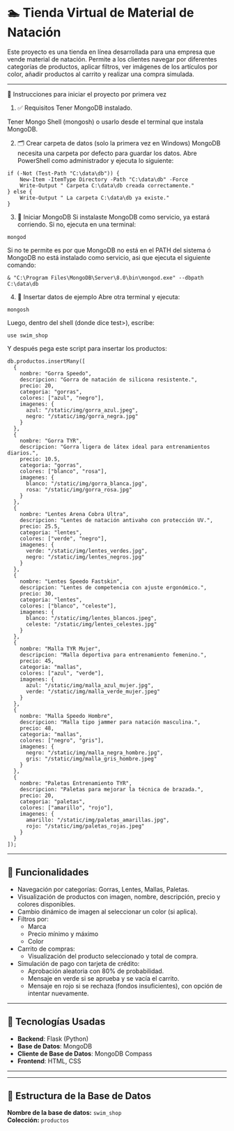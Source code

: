 # 🏊 Tienda Virtual de Material de Natación

Este proyecto es una tienda en línea desarrollada para una empresa que vende material de natación. Permite a los clientes navegar por diferentes categorías de productos, aplicar filtros, ver imágenes de los artículos por color, añadir productos al carrito y realizar una compra simulada.

---
🏁 Instrucciones para iniciar el proyecto por primera vez
1. ✅ Requisitos
Tener MongoDB instalado.

Tener Mongo Shell (mongosh) o usarlo desde el terminal que instala MongoDB.


2. 🗂️ Crear carpeta de datos (solo la primera vez en Windows)
MongoDB necesita una carpeta por defecto para guardar los datos. Abre PowerShell como administrador y ejecuta lo siguiente:

```
if (-Not (Test-Path "C:\data\db")) {
    New-Item -ItemType Directory -Path "C:\data\db" -Force
    Write-Output " Carpeta C:\data\db creada correctamente."
} else {
    Write-Output " La carpeta C:\data\db ya existe."
} 

```
3. 🚀 Iniciar MongoDB
Si instalaste MongoDB como servicio, ya estará corriendo.
Si no, ejecuta en una terminal:
```
mongod
```
Si no te permite es por que MongoDB no está en el PATH del sistema ó MongoDB no está instalado como servicio, asi que ejecuta el siguiente comando:
```
& "C:\Program Files\MongoDB\Server\8.0\bin\mongod.exe" --dbpath C:\data\db
```
4. 🧠 Insertar datos de ejemplo
Abre otra terminal y ejecuta:
```
mongosh
```
Luego, dentro del shell (donde dice test>), escribe:
```
use swim_shop
```
Y después pega este script para insertar los productos:

```
db.productos.insertMany([
  {
    nombre: "Gorra Speedo",
    descripcion: "Gorra de natación de silicona resistente.",
    precio: 20,
    categoria: "gorras",
    colores: ["azul", "negro"],
    imagenes: {
      azul: "/static/img/gorra_azul.jpeg",
      negro: "/static/img/gorra_negra.jpg"
    }
  },
  {
    nombre: "Gorra TYR",
    descripcion: "Gorra ligera de látex ideal para entrenamientos diarios.",
    precio: 10.5,
    categoria: "gorras",
    colores: ["blanco", "rosa"],
    imagenes: {
      blanco: "/static/img/gorra_blanca.jpg",
      rosa: "/static/img/gorra_rosa.jpg"
    }
  },
  {
    nombre: "Lentes Arena Cobra Ultra",
    descripcion: "Lentes de natación antivaho con protección UV.",
    precio: 25.5,
    categoria: "lentes",
    colores: ["verde", "negro"],
    imagenes: {
      verde: "/static/img/lentes_verdes.jpg",
      negro: "/static/img/lentes_negros.jpg"
    }
  },
  {
    nombre: "Lentes Speedo Fastskin",
    descripcion: "Lentes de competencia con ajuste ergonómico.",
    precio: 30,
    categoria: "lentes",
    colores: ["blanco", "celeste"],
    imagenes: {
      blanco: "/static/img/lentes_blancos.jpeg",
      celeste: "/static/img/lentes_celestes.jpg"
    }
  },
  {
    nombre: "Malla TYR Mujer",
    descripcion: "Malla deportiva para entrenamiento femenino.",
    precio: 45,
    categoria: "mallas",
    colores: ["azul", "verde"],
    imagenes: {
      azul: "/static/img/malla_azul_mujer.jpg",
      verde: "/static/img/malla_verde_mujer.jpeg"
    }
  },
  {
    nombre: "Malla Speedo Hombre",
    descripcion: "Malla tipo jammer para natación masculina.",
    precio: 48,
    categoria: "mallas",
    colores: ["negro", "gris"],
    imagenes: {
      negro: "/static/img/malla_negra_hombre.jpg",
      gris: "/static/img/malla_gris_hombre.jpeg"
    }
  },
  {
    nombre: "Paletas Entrenamiento TYR",
    descripcion: "Paletas para mejorar la técnica de brazada.",
    precio: 20,
    categoria: "paletas",
    colores: ["amarillo", "rojo"],
    imagenes: {
      amarillo: "/static/img/paletas_amarillas.jpg",
      rojo: "/static/img/paletas_rojas.jpeg"
    }
  }
]);

```
---
## 🛒 Funcionalidades

- Navegación por categorías: Gorras, Lentes, Mallas, Paletas.
- Visualización de productos con imagen, nombre, descripción, precio y colores disponibles.
- Cambio dinámico de imagen al seleccionar un color (si aplica).
- Filtros por:
  - Marca
  - Precio mínimo y máximo
  - Color
- Carrito de compras:
  - Visualización del producto seleccionado y total de compra.
- Simulación de pago con tarjeta de crédito:
  - Aprobación aleatoria con 80% de probabilidad.
  - Mensaje en verde si se aprueba y se vacía el carrito.
  - Mensaje en rojo si se rechaza (fondos insuficientes), con opción de intentar nuevamente.

---

## 🧪 Tecnologías Usadas

- **Backend**: Flask (Python)
- **Base de Datos**: MongoDB
- **Cliente de Base de Datos**: MongoDB Compass
- **Frontend**: HTML, CSS

---

---
## 📁 Estructura de la Base de Datos

**Nombre de la base de datos:** `swim_shop`  
**Colección:** `productos`  

